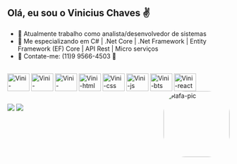## Olá, eu sou o Vinicius Chaves ✌
<link rel="stylesheet" href="https://cdn.jsdelivr.net/gh/devicons/devicon@v2.15.1/devicon.min.css">

- 🔭 Atualmente trabalho como analista/desenvolvedor de sistemas
- 🌱 Me especializando em C# | .Net Core | .Net Framework | Entity Framework (EF) Core | API Rest | Micro serviços
- 💬 Contate-me: (11)9 9566-4503 📲

<div style="display: inline_block"><br>
  <link rel="stylesheet" href="https://cdn.jsdelivr.net/gh/devicons/devicon@v2.15.1/devicon.min.css">
  <img align="center" alt="Vini-CSharp" height="40" width="50" src="https://cdn.jsdelivr.net/gh/devicons/devicon/icons/csharp/csharp-original.svg">
  <img align="center" alt="Vini-DotNet" height="40" width="50" src="https://cdn.jsdelivr.net/gh/devicons/devicon/icons/dot-net/dot-net-plain-wordmark.svg">
 <img align="center" alt="Vini-SSMS" height="40" width="50" src="https://cdn.jsdelivr.net/gh/devicons/devicon/icons/microsoftsqlserver/microsoftsqlserver-plain.svg">
  <img align="center" alt="Vini-html" height="40" width="50" src="https://cdn.jsdelivr.net/gh/devicons/devicon/icons/html5/html5-original.svg">
  <img align="center" alt="Vini-css" height="40" width="50" src="https://cdn.jsdelivr.net/gh/devicons/devicon/icons/css3/css3-original.svg">
  <img align="center" alt="Vini-js" height="40" width="50" src="https://cdn.jsdelivr.net/gh/devicons/devicon/icons/javascript/javascript-original.svg">
  <img align="center" alt="Vini-bts" height="40" width="50" src="https://cdn.jsdelivr.net/gh/devicons/devicon/icons/bootstrap/bootstrap-original.svg">
  <img align="center" alt="Vini-react" height="40" width="50" src="https://cdn.jsdelivr.net/gh/devicons/devicon/icons/react/react-original.svg">
  <img align="right" alt="Rafa-pic" height="150" style="border-radius:50px;" src="https://dkrn4sk0rn31v.cloudfront.net/uploads/2019/04/14232157/capa-produtividade.png">
</div>

##

<div>  
  <a href = "mailto:vinciusc7@gmail.com"><img src="https://img.shields.io/badge/-Gmail-%23333?style=for-the-badge&logo=gmail&logoColor=white" target="_blank"></a>
  <a href="https://www.linkedin.com/in/vinicius-c-83311383/" target="_blank"><img src="https://img.shields.io/badge/-LinkedIn-%230077B5?style=for-the-badge&logo=linkedin&logoColor=white" target="_blank"></a> 
  
</div>













